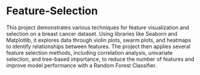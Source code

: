 # Feature-Selection
This project demonstrates various techniques for feature visualization and selection on a breast cancer dataset. Using libraries like Seaborn and Matplotlib, it explores data through violin plots, swarm plots, and heatmaps to identify relationships between features. The project then applies several feature selection methods, including correlation analysis, univariate selection, and tree-based importance, to reduce the number of features and improve model performance with a Random Forest Classifier.
